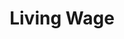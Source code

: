 ---
layout: tool
title: Living Wage
external-url: http://living-wage.co.za/
image: livingwage.png
logo: 
oneliner:
creators:
- name:
  short-name:
slideshow:
- image:
- image:
- image:
opener: process
tool-info:
- bullet:
- bullet:
- bullet:
---